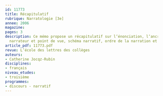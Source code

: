 ```yaml
---
id: 11773
title: Récapitulatif
rubrique: Narratologie [3e]
annee: 2006
magazine: 
pages: 3
description: Ce mémo propose un récapitulatif sur l’énonciation, l’ancrage de l’énoncé,
  narrateur et point de vue, schéma narratif, ordre de la narration et rythme narratif.
article_pdf: 11773.pdf
revue: L’école des lettres des collèges
auteurs:
- Catherine Jocqz-Rubin
disciplines:
- français
niveau_etudes:
- troisième
programmes:
- discours - narratif
---
```

